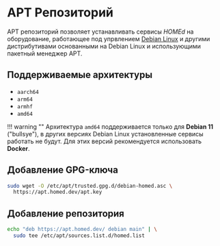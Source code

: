 # APT Репозиторий

APT репозиторий позволяет устанавливать сервисы _HOMEd_ на оборудование, работающее под упрвлением [Debian Linux](https://debian.org) и другими дистрибутивами основанными на Debian Linux и использующими пакетный менеджер APT.

## Поддерживаемые архитектуры

- `aarch64`
- `arm64`
- `armhf`
- `amd64`

!!! warning ""
    Архитектура `amd64` поддерживается только для __Debian 11__ ("bullsye"), в других версиях Debian Linux установленные сервисы работать не будут. Для этих версий рекомендуется использовать __Docker__.

## Добавление GPG-ключа

```sh
sudo wget -O /etc/apt/trusted.gpg.d/debian-homed.asc \
  https://apt.homed.dev/apt.key
```

## Добавление репозитория

```sh
echo "deb https://apt.homed.dev/ debian main" | \
  sudo tee /etc/apt/sources.list.d/homed.list
```
